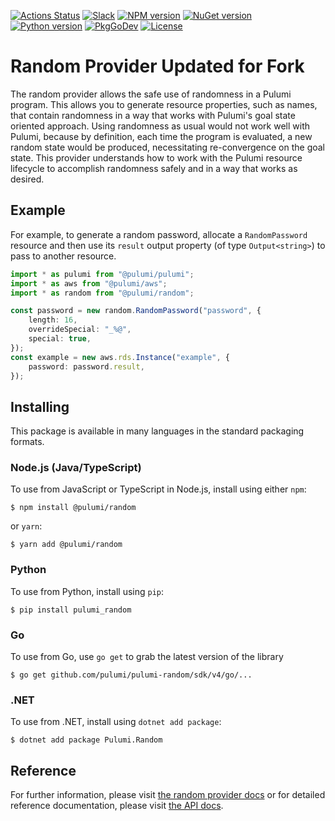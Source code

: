 [![Actions Status](https://github.com/pulumi/pulumi-random/workflows/master/badge.svg)](https://github.com/pulumi/pulumi-random/actions)
[![Slack](http://www.pulumi.com/images/docs/badges/slack.svg)](https://slack.pulumi.com)
[![NPM version](https://badge.fury.io/js/%40pulumi%2Frandom.svg)](https://npmjs.com/package/@pulumi/random)
[![NuGet version](https://badge.fury.io/nu/pulumi.random.svg)](https://badge.fury.io/nu/pulumi.random)
[![Python version](https://badge.fury.io/py/pulumi-random.svg)](https://pypi.org/project/pulumi-random)
[![PkgGoDev](https://pkg.go.dev/badge/github.com/pulumi/pulumi-random/sdk/v4/go)](https://pkg.go.dev/github.com/pulumi/pulumi-random/sdk/v4/go)
[![License](https://img.shields.io/npm/l/%40pulumi%2Fpulumi.svg)](https://github.com/pulumi/pulumi-random/blob/master/LICENSE)

# Random Provider Updated for Fork

The random provider allows the safe use of randomness in a Pulumi program. This allows you to generate resource
properties, such as names, that contain randomness in a way that works with Pulumi's goal state oriented approach.
Using randomness as usual would not work well with Pulumi, because by definition, each time the program is evaluated,
a new random state would be produced, necessitating re-convergence on the goal state. This provider understands
how to work with the Pulumi resource lifecycle to accomplish randomness safely and in a way that works as desired.

## Example

For example, to generate a random password, allocate a `RandomPassword` resource
and then use its `result` output property (of type `Output<string>`) to pass
to another resource.

```typescript
import * as pulumi from "@pulumi/pulumi";
import * as aws from "@pulumi/aws";
import * as random from "@pulumi/random";

const password = new random.RandomPassword("password", {
    length: 16,
    overrideSpecial: "_%@",
    special: true,
});
const example = new aws.rds.Instance("example", {
    password: password.result,
});
```

## Installing

This package is available in many languages in the standard packaging formats.

### Node.js (Java/TypeScript)

To use from JavaScript or TypeScript in Node.js, install using either `npm`:

    $ npm install @pulumi/random

or `yarn`:

    $ yarn add @pulumi/random

### Python

To use from Python, install using `pip`:

    $ pip install pulumi_random

### Go

To use from Go, use `go get` to grab the latest version of the library

    $ go get github.com/pulumi/pulumi-random/sdk/v4/go/...

### .NET

To use from .NET, install using `dotnet add package`:

    $ dotnet add package Pulumi.Random

## Reference

For further information, please visit [the random provider docs](https://www.pulumi.com/docs/intro/cloud-providers/random) or for detailed reference documentation, please visit [the API docs](https://www.pulumi.com/docs/reference/pkg/random).
